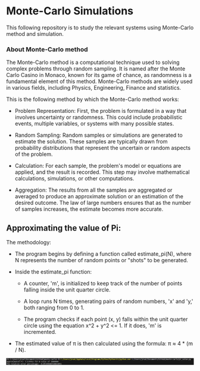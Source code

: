 # Monte-Carlo Simulations
This following repository is to study the relevant systems using Monte-Carlo method and simulation.

### About Monte-Carlo method
The Monte-Carlo method is a computational technique used to solving complex problems through random sampling. It is named after the Monte Carlo Casino in Monaco, known for its game of chance, as randomness is a fundamental element of this method. Monte-Carlo methods are widely used in various fields, including Physics, Engineering, Finance and statistics.

This is the following method by which the Monte-Carlo method works:

- Problem Representation: First, the problem is formulated in a way that involves uncertainty or randomness. This could include probabilistic events, multiple variables, or systems with many possible states.

- Random Sampling: Random samples or simulations are generated to estimate the solution. These samples are typically drawn from probability distributions that represent the uncertain or random aspects of the problem.

- Calculation: For each sample, the problem's model or equations are applied, and the result is recorded. This step may involve mathematical calculations, simulations, or other computations.

- Aggregation: The results from all the samples are aggregated or averaged to produce an approximate solution or an estimation of the desired outcome. The law of large numbers ensures that as the number of samples increases, the estimate becomes more accurate.

## Approximating the value of Pi:

The methodology: 

- The program begins by defining a function called estimate_pi(N), where N represents the number of random points or "shots" to be generated.

- Inside the estimate_pi function:

  - A counter, 'm', is initialized to keep track of the number of points falling inside the unit quarter circle.
  - A loop runs N times, generating pairs of random numbers, 'x' and 'y,' both ranging from 0 to 1.

  - The program checks if each point (x, y) falls within the unit quarter circle using the equation x^2 + y^2 <= 1. If it does, 'm' is incremented.

- The estimated value of π is then calculated using the formula: π ≈ 4 * (m / N).

![result output](result_1.png)